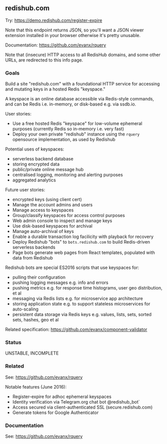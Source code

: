 
## redishub.com

Try: https://demo.redishub.com/register-expire

Note that this endpoint returns JSON, so you'll want a JSON viewer extension installed in your browser otherwise it's pretty unusable.

Documentation: https://github.com/evanx/rquery

Note that (insecure) HTTP access to all RedisHub domains, and some other URLs, are redirected to this info page.

### Goals 

Build a site "redishub.com" with a foundational HTTP service for accessing and mutating keys in a hosted Redis "keyspace." 

A keyspace is an online database accessible via Redis-style commands, and can be Redis i.e. in-memory, or disk-based e.g. via ssdb.io.

User stories:
- Use a free hosted Redis "keyspace" for low-volume ephemeral purposes (currently Redis so in-memory i.e. very fast)
- Deploy your own private "redishub" instance using the `rquery` opensource implementation, as used by Redishub

Potential uses of keyspaces:
- serverless backend database 
- storing encrypted data
- public/private online message hub
- centralised logging, monitoring and alerting purposes
- aggregated analytics

Future user stories:
- encrypted keys (using client cert)
- Manage the account admins and users
- Manage access to keyspaces
- Group/classify keyspaces for access control purposes
- Web admin console to inspect and manage keys
- Use disk-based keyspaces for archival
- Manage auto-archival of keys
- Enable a durable transaction log facilicity with playback for recovery
- Deploy Redishub "bots" to `bots.redishub.com` to build Redis-driven serverless backends
- Page bots generate web pages from React templates, populated with data from Redishub 

Redishub bots are special ES2016 scripts that use keyspaces for:
- pulling their configuration
- pushing logging messages e.g. info and errors
- pushing metrics e.g. for response time histograms, user geo distribution, et al
- messaging via Redis lists e.g. for microservice app architecture
- storing application state e.g. to support stateless microservices for auto-scaling
- persistent data storage via Redis keys e.g. values, lists, sets, sorted sets, hashes, geo et al

Related specification: https://github.com/evanx/component-validator


### Status

UNSTABLE, INCOMPLETE


### Related

See: https://github.com/evanx/rquery

Notable features (June 2016):
- Register-expire for adhoc ephemeral keyspaces
- Identity verification via Telegram.org chat bot @redishub_bot`
- Access secured via client-authenticated SSL (secure.redishub.com)
- Generate tokens for Google Authenticator 

### Documentation

See: https://github.com/evanx/rquery

